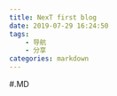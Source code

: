 ```yaml
---
title: NexT first blog
date: 2019-07-29 16:24:50
tags: 
    - 导航
    - 分享
categories: markdown
---
```

#.MD